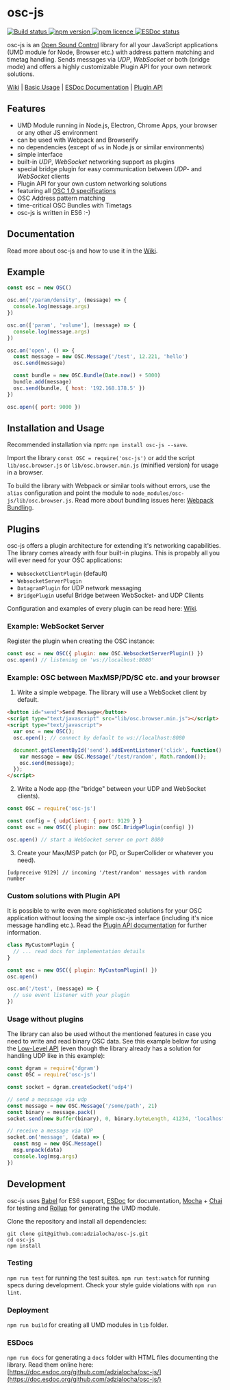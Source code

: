osc-js
======

<p>
  <a href="https://travis-ci.org/adzialocha/osc-js">
    <img src="https://img.shields.io/travis/adzialocha/osc-js/master.svg?style=flat-square" alt="Build status">
  </a>
  <a href="https://www.npmjs.org/package/osc-js">
    <img src="https://img.shields.io/npm/v/osc-js.svg?style=flat-square" alt="npm version">
  </a>
  <a href="http://spdx.org/licenses/MIT">
    <img src="https://img.shields.io/npm/l/osc-js.svg?style=flat-square" alt="npm licence">
  </a>
  <a href="https://adzialocha.github.io/osc-js/">
    <img src="https://adzialocha.github.io/osc-js/badge.svg" alt="ESDoc status">
  </a>
</p>

osc-js is an [Open Sound Control](http://opensoundcontrol.org/) library for all your JavaScript applications (UMD module for Node, Browser etc.) with address pattern matching and timetag handling. Sends messages via *UDP*, *WebSocket* or both (bridge mode) and offers a highly customizable Plugin API for your own network solutions.

[Wiki](https://github.com/adzialocha/osc-js/wiki) | [Basic Usage](https://github.com/adzialocha/osc-js/wiki/Basic-Usage) | [ESDoc Documentation](https://doc.esdoc.org/github.com/adzialocha/osc-js/) | [Plugin API](https://github.com/adzialocha/osc-js/wiki/Plugin-API)

## Features

- UMD Module running in Node.js, Electron, Chrome Apps, your browser or any other JS environment
- can be used with Webpack and Browserify
- no dependencies (except of `ws` in Node.js or similar environments)
- simple interface
- built-in *UDP*, *WebSocket* networking support as plugins
- special bridge plugin for easy communication between *UDP*- and *WebSocket* clients
- Plugin API for your own custom networking solutions
- featuring all [OSC 1.0 specifications](http://opensoundcontrol.org/spec-1_0)
- OSC Address pattern matching
- time-critical OSC Bundles with Timetags
- osc-js is written in ES6 :-)

## Documentation

Read more about osc-js and how to use it in the [Wiki](https://github.com/adzialocha/osc-js/wiki).

## Example

```js
const osc = new OSC()

osc.on('/param/density', (message) => {
  console.log(message.args)
})

osc.on(['param', 'volume'], (message) => {
  console.log(message.args)
})

osc.on('open', () => {
  const message = new OSC.Message('/test', 12.221, 'hello')
  osc.send(message)

  const bundle = new OSC.Bundle(Date.now() + 5000)
  bundle.add(message)
  osc.send(bundle, { host: '192.168.178.5' })
})

osc.open({ port: 9000 })
```

## Installation and Usage

Recommended installation via npm: `npm install osc-js --save`.

Import the library `const OSC = require('osc-js')` or add the script `lib/osc.browser.js` or `lib/osc.browser.min.js` (minified version) for usage in a browser.

To build the library with Webpack or similar tools without errors, use the `alias` configuration and point the module to `node_modules/osc-js/lib/osc.browser.js`. Read more about bundling issues here: [Webpack Bundling](https://github.com/adzialocha/osc-js/wiki/Webpack-bundling).

## Plugins

osc-js offers a plugin architecture for extending it's networking capabilities. The library comes already with four built-in plugins. This is propably all you will ever need for your OSC applications:

- `WebsocketClientPlugin` (default)
- `WebsocketServerPlugin`
- `DatagramPlugin` for UDP network messaging
- `BridgePlugin` useful Bridge between WebSocket- and UDP Clients

Configuration and examples of every plugin can be read here: [Wiki](https://github.com/adzialocha/osc-js/wiki).

### Example: WebSocket Server

Register the plugin when creating the OSC instance:

```js
const osc = new OSC({ plugin: new OSC.WebsocketServerPlugin() })
osc.open() // listening on 'ws://localhost:8080'
```

### Example: OSC between MaxMSP/PD/SC etc. and your browser

1. Write a simple webpage. The library will use a WebSocket client
by default.

  ```html
  <button id="send">Send Message</button>
  <script type="text/javascript" src="lib/osc.browser.min.js"></script>
  <script type="text/javascript">
    var osc = new OSC();
    osc.open(); // connect by default to ws://localhost:8080

    document.getElementById('send').addEventListener('click', function() {
      var message = new OSC.Message('/test/random', Math.random());
      osc.send(message);
    });
  </script>
  ```

2. Write a Node app (the "bridge" between your UDP and WebSocket clients).

  ```js
  const OSC = require('osc-js')

  const config = { udpClient: { port: 9129 } }
  const osc = new OSC({ plugin: new OSC.BridgePlugin(config) })

  osc.open() // start a WebSocket server on port 8080
  ```

3. Create your Max/MSP patch (or PD, or SuperCollider or whatever you need).

  ```
  [udpreceive 9129] // incoming '/test/random' messages with random number
  ```

### Custom solutions with Plugin API

It is possible to write even more sophisticated solutions for your OSC application without loosing the simple osc-js interface (including it's nice message handling etc.). Read the [Plugin API documentation](https://github.com/adzialocha/osc-js/wiki/Plugin-API) for further information.

```js
class MyCustomPlugin {
  // ... read docs for implementation details
}

const osc = new OSC({ plugin: MyCustomPlugin() })
osc.open()

osc.on('/test', (message) => {
  // use event listener with your plugin
})
```

### Usage without plugins

The library can also be used without the mentioned features in case you need to write and read binary OSC data. See this example below for using the [Low-Level API](https://github.com/adzialocha/osc-js/wiki/Low-Level-API) (even though the library already has a solution for handling UDP like in this example):

```js
const dgram = require('dgram')
const OSC = require('osc-js')

const socket = dgram.createSocket('udp4')

// send a messsage via udp
const message = new OSC.Message('/some/path', 21)
const binary = message.pack()
socket.send(new Buffer(binary), 0, binary.byteLength, 41234, 'localhost')

// receive a message via UDP
socket.on('message', (data) => {
  const msg = new OSC.Message()
  msg.unpack(data)
  console.log(msg.args)
})
```

## Development

osc-js uses [Babel](http://babeljs.io) for ES6 support, [ESDoc](https://esdoc.org) for documentation, [Mocha](https://mochajs.org/) + [Chai](http://chaijs.com/) for testing and [Rollup](https://rollupjs.org) for generating the UMD module.

Clone the repository and install all dependencies:

```
git clone git@github.com:adzialocha/osc-js.git
cd osc-js
npm install
```

### Testing

`npm run test` for running the test suites.
`npm run test:watch` for running specs during development. Check your style guide violations with `npm run lint`.

### Deployment

`npm run build` for creating all UMD modules in `lib` folder.

### ESDocs

`npm run docs` for generating a `docs` folder with HTML files documenting the library. Read them online here: [https://doc.esdoc.org/github.com/adzialocha/osc-js/](https://doc.esdoc.org/github.com/adzialocha/osc-js/)
